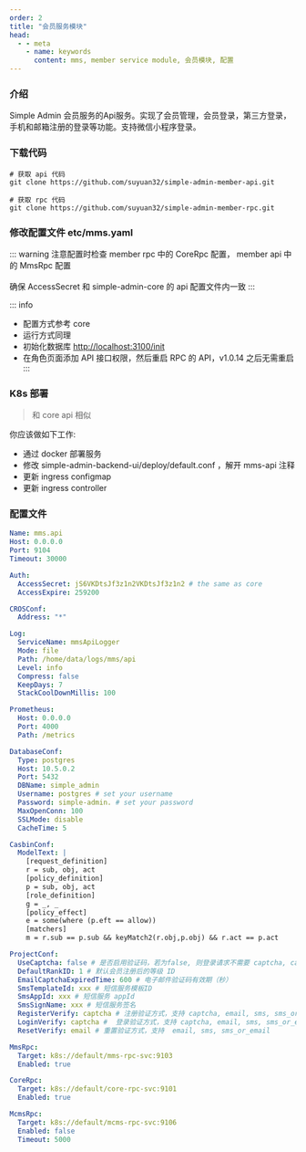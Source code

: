 ```yaml
---
order: 2
title: "会员服务模块"
head:
  - - meta
    - name: keywords
      content: mms, member service module, 会员模块, 配置
---
```


### 介绍

Simple Admin 会员服务的Api服务。实现了会员管理，会员登录，第三方登录，手机和邮箱注册的登录等功能。支持微信小程序登录。

### 下载代码

```shell
# 获取 api 代码
git clone https://github.com/suyuan32/simple-admin-member-api.git

# 获取 rpc 代码
git clone https://github.com/suyuan32/simple-admin-member-rpc.git
```

### 修改配置文件 etc/mms.yaml

::: warning
注意配置时检查 member rpc 中的 CoreRpc 配置， member api 中的 MmsRpc 配置 \
 \
确保 AccessSecret 和 simple-admin-core 的 api 配置文件内一致
:::

::: info

- 配置方式参考 core
- 运行方式同理
- 初始化数据库 <http://localhost:3100/init>
- 在角色页面添加 API 接口权限，然后重启 RPC 的 API，v1.0.14 之后无需重启
  :::

### K8s 部署

> 和 core api 相似

你应该做如下工作:

- 通过 docker 部署服务
- 修改 simple-admin-backend-ui/deploy/default.conf ，解开 mms-api 注释
- 更新 ingress configmap
- 更新 ingress controller

### 配置文件

```yaml
Name: mms.api
Host: 0.0.0.0
Port: 9104
Timeout: 30000

Auth:
  AccessSecret: jS6VKDtsJf3z1n2VKDtsJf3z1n2 # the same as core
  AccessExpire: 259200

CROSConf:
  Address: "*"

Log:
  ServiceName: mmsApiLogger
  Mode: file
  Path: /home/data/logs/mms/api
  Level: info
  Compress: false
  KeepDays: 7
  StackCoolDownMillis: 100

Prometheus:
  Host: 0.0.0.0
  Port: 4000
  Path: /metrics

DatabaseConf:
  Type: postgres
  Host: 10.5.0.2
  Port: 5432
  DBName: simple_admin
  Username: postgres # set your username
  Password: simple-admin. # set your password
  MaxOpenConn: 100
  SSLMode: disable
  CacheTime: 5

CasbinConf:
  ModelText: |
    [request_definition]
    r = sub, obj, act
    [policy_definition]
    p = sub, obj, act
    [role_definition]
    g = _, _
    [policy_effect]
    e = some(where (p.eft == allow))
    [matchers]
    m = r.sub == p.sub && keyMatch2(r.obj,p.obj) && r.act == p.act

ProjectConf:
  UseCaptcha: false # 是否启用验证码，若为false, 则登录请求不需要 captcha, captchaId
  DefaultRankID: 1 # 默认会员注册后的等级 ID
  EmailCaptchaExpiredTime: 600 # 电子邮件验证码有效期（秒）
  SmsTemplateId: xxx # 短信服务模板ID
  SmsAppId: xxx # 短信服务 appId
  SmsSignName: xxx # 短信服务签名
  RegisterVerify: captcha # 注册验证方式，支持 captcha, email, sms, sms_or_email
  LoginVerify: captcha #  登录验证方式，支持 captcha, email, sms, sms_or_email, all
  ResetVerify: email # 重置验证方式，支持  email, sms, sms_or_email

MmsRpc:
  Target: k8s://default/mms-rpc-svc:9103
  Enabled: true

CoreRpc:
  Target: k8s://default/core-rpc-svc:9101
  Enabled: true

McmsRpc:
  Target: k8s://default/mcms-rpc-svc:9106
  Enabled: false
  Timeout: 5000
```

